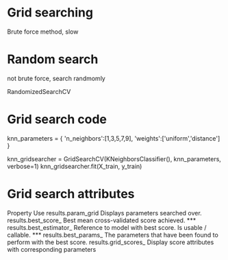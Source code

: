 # Grid searching 
Brute force method, slow

# Random search
not brute force, search randmomly

RandomizedSearchCV


# Grid search code
knn_parameters = {
    'n_neighbors':[1,3,5,7,9],
    'weights':['uniform','distance']
}

knn_gridsearcher = GridSearchCV(KNeighborsClassifier(), knn_parameters, verbose=1)
knn_gridsearcher.fit(X_train, y_train)

# Grid search attributes

Property 	Use
results.param_grid 	Displays parameters searched over.
results.best_score_ 	Best mean cross-validated score achieved.
*** results.best_estimator_ 	Reference to model with best score. Is usable / callable.
*** results.best_params_ 	The parameters that have been found to perform with the best score.
results.grid_scores_ 	Display score attributes with corresponding parameters